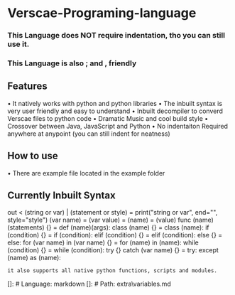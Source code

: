 # Verscae-Programing-language
### This Language does NOT require indentation, tho you can still use it.
### This Language is also ; and , friendly

## Features

• It natively works with python and python libraries
• The inbuilt syntax is very user friendly and easy to understand
• Inbuilt decompiler to converd Verscae files to python code
• Dramatic Music and cool build style
• Crossover between Java, JavaScript and Python
• No indentaiton Required anywhere at anypoint (you can still indent for neatness)

## How to use
• There are example file located in the example folder







## Currently Inbuilt Syntax
out < (string or var) | (statement or style)  = print("string or var", end="", style="style")
(var name) = (var value)  = (name) = (value)
func (name)(statements) {}  = def (name)(args):
class (name) {} = class (name):
if (condition) {} = if (condition):
elif (condition) {} = elif (condition):
else {} = else:
for (var name) in (var name) {} = for (name) in (name):
while (condition) {} = while (condition):
try {} catch (var name) {} = try:
except (name) as (name):

`` it also supports all native python functions, scripts and modules. ``

[]: # Language: markdown
[]: # Path: extra\variables.md
